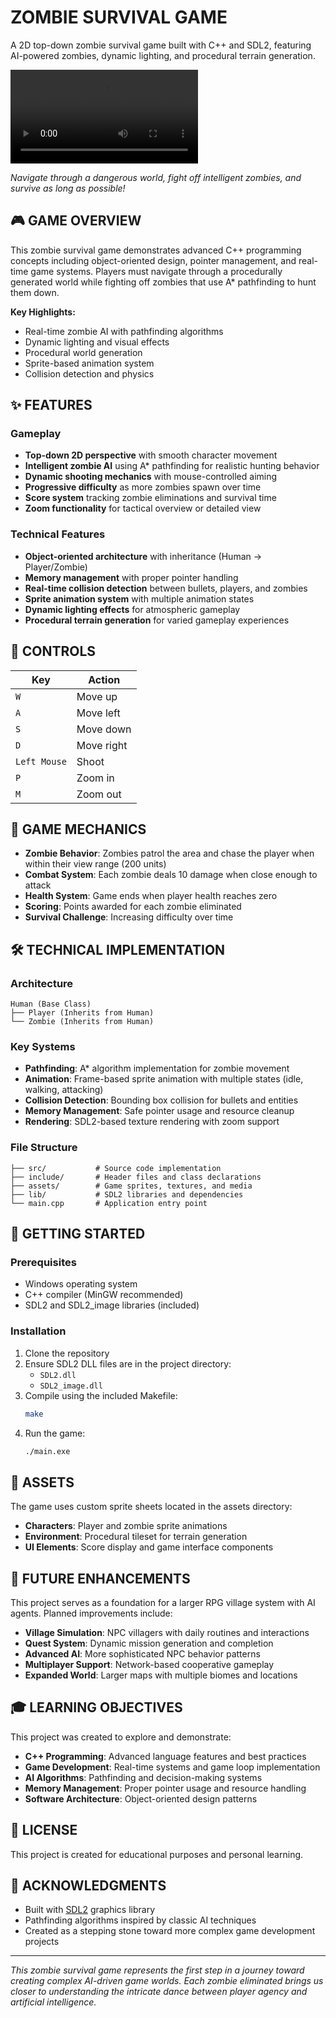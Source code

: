 # ZOMBIE SURVIVAL GAME

A 2D top-down zombie survival game built with C++ and SDL2, featuring AI-powered zombies, dynamic lighting, and procedural terrain generation.

![Game Preview](zombie-game-preview.mp4)

*Navigate through a dangerous world, fight off intelligent zombies, and survive as long as possible!*

## 🎮 GAME OVERVIEW

This zombie survival game demonstrates advanced C++ programming concepts including object-oriented design, pointer management, and real-time game systems. Players must navigate through a procedurally generated world while fighting off zombies that use A* pathfinding to hunt them down.

**Key Highlights:**
- Real-time zombie AI with pathfinding algorithms
- Dynamic lighting and visual effects
- Procedural world generation
- Sprite-based animation system
- Collision detection and physics

## ✨ FEATURES

### Gameplay
- **Top-down 2D perspective** with smooth character movement
- **Intelligent zombie AI** using A* pathfinding for realistic hunting behavior
- **Dynamic shooting mechanics** with mouse-controlled aiming
- **Progressive difficulty** as more zombies spawn over time
- **Score system** tracking zombie eliminations and survival time
- **Zoom functionality** for tactical overview or detailed view

### Technical Features
- **Object-oriented architecture** with inheritance (Human → Player/Zombie)
- **Memory management** with proper pointer handling
- **Real-time collision detection** between bullets, players, and zombies
- **Sprite animation system** with multiple animation states
- **Dynamic lighting effects** for atmospheric gameplay
- **Procedural terrain generation** for varied gameplay experiences

## 🎯 CONTROLS

| Key | Action |
|-----|--------|
| `W` | Move up |
| `A` | Move left |
| `S` | Move down |
| `D` | Move right |
| `Left Mouse` | Shoot |
| `P` | Zoom in |
| `M` | Zoom out |

## 🧠 GAME MECHANICS

- **Zombie Behavior**: Zombies patrol the area and chase the player when within their view range (200 units)
- **Combat System**: Each zombie deals 10 damage when close enough to attack
- **Health System**: Game ends when player health reaches zero
- **Scoring**: Points awarded for each zombie eliminated
- **Survival Challenge**: Increasing difficulty over time

## 🛠️ TECHNICAL IMPLEMENTATION

### Architecture
```
Human (Base Class)
├── Player (Inherits from Human)
└── Zombie (Inherits from Human)
```

### Key Systems
- **Pathfinding**: A* algorithm implementation for zombie movement
- **Animation**: Frame-based sprite animation with multiple states (idle, walking, attacking)
- **Collision Detection**: Bounding box collision for bullets and entities
- **Memory Management**: Safe pointer usage and resource cleanup
- **Rendering**: SDL2-based texture rendering with zoom support

### File Structure
```
├── src/           # Source code implementation
├── include/       # Header files and class declarations
├── assets/        # Game sprites, textures, and media
├── lib/           # SDL2 libraries and dependencies
└── main.cpp       # Application entry point
```

## 🚀 GETTING STARTED

### Prerequisites
- Windows operating system
- C++ compiler (MinGW recommended)
- SDL2 and SDL2_image libraries (included)

### Installation
1. Clone the repository
2. Ensure SDL2 DLL files are in the project directory:
   - `SDL2.dll`
   - `SDL2_image.dll`
3. Compile using the included Makefile:
   ```bash
   make
   ```
4. Run the game:
   ```bash
   ./main.exe
   ```

## 🎨 ASSETS

The game uses custom sprite sheets located in the assets directory:
- **Characters**: Player and zombie sprite animations
- **Environment**: Procedural tileset for terrain generation
- **UI Elements**: Score display and game interface components

## 🔮 FUTURE ENHANCEMENTS

This project serves as a foundation for a larger RPG village system with AI agents. Planned improvements include:

- **Village Simulation**: NPC villagers with daily routines and interactions
- **Quest System**: Dynamic mission generation and completion
- **Advanced AI**: More sophisticated NPC behavior patterns
- **Multiplayer Support**: Network-based cooperative gameplay
- **Expanded World**: Larger maps with multiple biomes and locations

## 🎓 LEARNING OBJECTIVES

This project was created to explore and demonstrate:
- **C++ Programming**: Advanced language features and best practices
- **Game Development**: Real-time systems and game loop implementation
- **AI Algorithms**: Pathfinding and decision-making systems
- **Memory Management**: Proper pointer usage and resource handling
- **Software Architecture**: Object-oriented design patterns

## 📄 LICENSE

This project is created for educational purposes and personal learning.

## 🙏 ACKNOWLEDGMENTS

- Built with [SDL2](https://www.libsdl.org/) graphics library
- Pathfinding algorithms inspired by classic AI techniques
- Created as a stepping stone toward more complex game development projects

---

*This zombie survival game represents the first step in a journey toward creating complex AI-driven game worlds. Each zombie eliminated brings us closer to understanding the intricate dance between player agency and artificial intelligence.*
```
